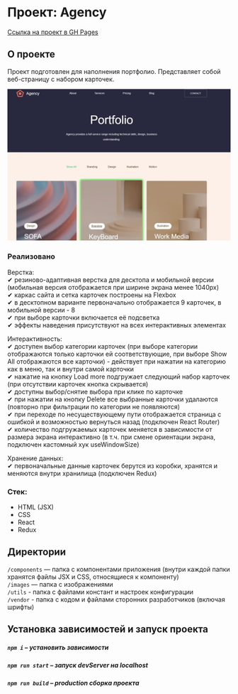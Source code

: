 # Проект: Agency 
[Ссылка на проект в GH Pages](https://dariy-iva.github.io/agency/)  

## О проекте

Проект подготовлен для наполнения портфолио. Представляет собой веб-страницу с набором карточек.

<img src="./src/images/promo.webp" alt="promo_image" />

### Реализовано  
Верстка:  
✔ резиново-адаптивная верстка для десктопа и мобильной версии (мобильная версия отображается при ширине экрана менее 1040px)  
✔ каркас сайта и сетка карточек построены на Flexbox  
✔ в десктопном варианте первоначально отображается 9 карточек, в мобильной версии - 8  
✔ при выборе карточки включается её подсветка  
✔ эффекты наведения присутствуют на всех интерактивных элементах  

Интерактивность:  
✔ доступен выбор категории карточек (при выборе категории отображаются только карточки ей соответствующие, при выборе Show All отображаются все карточки) - действует при нажатии на категорию как в меню, так и внутри самой карточки    
✔ нажатие на кнопку Load more подгружает следующий набор карточек (при отсутствии карточек кнопка скрывается)  
✔ доступны выбор/снятие выбора при клике по карточке  
✔ при нажатии на кнопку Delete все выбранные карточки удалаются (повторно при фильтрации по категории не появляются)  
✔ при переходе по несуществующему пути отображается страница с ошибкой и возможностью вернуться назад (подключен React Router)  
✔ количество подгружаемых карточек меняется в зависимости от размера экрана интерактивно (в т.ч. при смене ориентации экрана, подключен кастомный хук useWindowSize) 

Хранение данных:  
✔ первоначальные данные карточек берутся из коробки, хранятся и меняются внутри хранилища (подключен Redux)

### Стек:
* HTML (JSX)
* CSS
* React
* Redux  

## Директории

`/components` — папка с компонентами приложения (внутри каждой папки хранятся файлы JSX и CSS, относящиеся к компоненту)  
`/images` — папка с изображениями  
`/utils` - папка с файлами констант и настроек конфигурации  
`/vendor` - папка с кодом и файлами сторонних разработчиков (включая шрифты)  

## Установка зависимостей и запуск проекта

##### `npm i` – установить зависимости

##### `npm run start` – запуск devServer на localhost

##### `npm run build` – production сборка проекта
